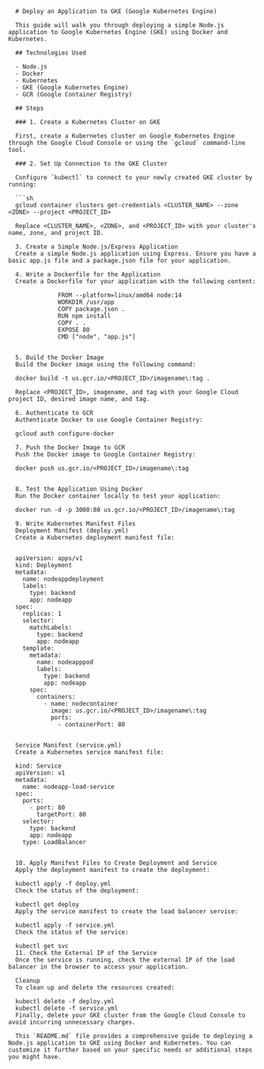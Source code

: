       # Deploy an Application to GKE (Google Kubernetes Engine)
      
      This guide will walk you through deploying a simple Node.js application to Google Kubernetes Engine (GKE) using Docker and Kubernetes.
      
      ## Technologies Used
      
      - Node.js
      - Docker
      - Kubernetes
      - GKE (Google Kubernetes Engine)
      - GCR (Google Container Registry)
      
      ## Steps
      
      ### 1. Create a Kubernetes Cluster on GKE
      
      First, create a Kubernetes cluster on Google Kubernetes Engine through the Google Cloud Console or using the `gcloud` command-line tool.
      
      ### 2. Set Up Connection to the GKE Cluster
      
      Configure `kubectl` to connect to your newly created GKE cluster by running:
      
      ```sh
      gcloud container clusters get-credentials <CLUSTER_NAME> --zone <ZONE> --project <PROJECT_ID>
      
      Replace <CLUSTER_NAME>, <ZONE>, and <PROJECT_ID> with your cluster's name, zone, and project ID.
      
      3. Create a Simple Node.js/Express Application
      Create a simple Node.js application using Express. Ensure you have a basic app.js file and a package.json file for your application.
      
      4. Write a Dockerfile for the Application
      Create a Dockerfile for your application with the following content:
      
                  FROM --platform=linux/amd64 node:14
                  WORKDIR /usr/app
                  COPY package.json .
                  RUN npm install
                  COPY . .
                  EXPOSE 80
                  CMD ["node", "app.js"]
                  
      
      5. Build the Docker Image
      Build the Docker image using the following command:
      
      docker build -t us.gcr.io/<PROJECT_ID>/imagename\:tag .
      
      Replace <PROJECT_ID>, imagename, and tag with your Google Cloud project ID, desired image name, and tag.
      
      6. Authenticate to GCR
      Authenticate Docker to use Google Container Registry:
      
      gcloud auth configure-docker
      
      7. Push the Docker Image to GCR
      Push the Docker image to Google Container Registry:
      
      docker push us.gcr.io/<PROJECT_ID>/imagename\:tag
      
      
      8. Test the Application Using Docker
      Run the Docker container locally to test your application:
      
      docker run -d -p 3000:80 us.gcr.io/<PROJECT_ID>/imagename\:tag
      
      9. Write Kubernetes Manifest Files
      Deployment Manifest (deploy.yml)
      Create a Kubernetes deployment manifest file:
      
      
      apiVersion: apps/v1
      kind: Deployment
      metadata:
        name: nodeappdeployment
        labels:
          type: backend
          app: nodeapp
      spec:
        replicas: 1
        selector:
          matchLabels:
            type: backend
            app: nodeapp
        template:
          metadata:
            name: nodeapppod
            labels:
              type: backend
              app: nodeapp
          spec:
            containers:
              - name: nodecontainer
                image: us.gcr.io/<PROJECT_ID>/imagename\:tag
                ports:
                  - containerPort: 80
      
      
      Service Manifest (service.yml)
      Create a Kubernetes service manifest file:
      
      kind: Service
      apiVersion: v1
      metadata:
        name: nodeapp-load-service
      spec:
        ports:
          - port: 80
            targetPort: 80
        selector:
          type: backend
          app: nodeapp
        type: LoadBalancer
      
      
      10. Apply Manifest Files to Create Deployment and Service
      Apply the deployment manifest to create the deployment:
      
      kubectl apply -f deploy.yml
      Check the status of the deployment:
      
      kubectl get deploy
      Apply the service manifest to create the load balancer service:
      
      kubectl apply -f service.yml
      Check the status of the service:
      
      kubectl get svc
      11. Check the External IP of the Service
      Once the service is running, check the external IP of the load balancer in the browser to access your application.
      
      Cleanup
      To clean up and delete the resources created:
      
      kubectl delete -f deploy.yml
      kubectl delete -f service.yml
      Finally, delete your GKE cluster from the Google Cloud Console to avoid incurring unnecessary charges.
      
      This `README.md` file provides a comprehensive guide to deploying a Node.js application to GKE using Docker and Kubernetes. You can customize it further based on your specific needs or additional steps you might have.
      
      
      
      
